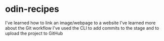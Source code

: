 # odin-recipes

I've learned how to link an image/webpage to a website
I've learned more about the Git workflow
I've used the CLI to add commits to the stage and to upload the project to GitHub
